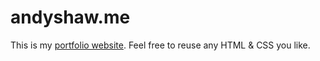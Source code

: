 # andyshaw.me

This is my [portfolio website](https://andyshaw.me). Feel free to reuse any HTML & CSS you like.
